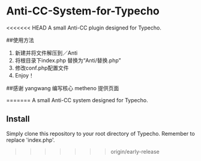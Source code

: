 # Anti-CC-System-for-Typecho
<<<<<<< HEAD
A small Anti-CC plugin designed for Typecho.

##使用方法
1. 新建并将文件解压到／Anti
2. 将根目录下index.php 替换为“Anti/替换.php”
3. 修改conf.php配置文件
4. Enjoy！

##感谢
yangwang 编写核心
metheno 提供页面


=======
A small Anti-CC system designed for Typecho.

Install
------
Simply clone this repository to your root directory of Typecho. Remember to replace 'index.php'.
>>>>>>> origin/early-release
